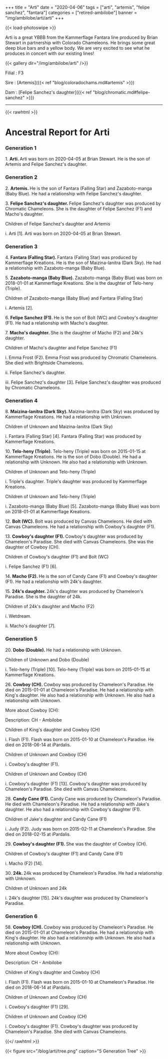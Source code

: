 +++
title = "Arti"
date = "2020-04-06"
tags = ["arti", "artemis", "felipe sanchez", "fantara"]
categories = ["retired-ambilobe"]
banner = "img/ambilobe/arti/arti"
+++

{{< load-photoswipe >}}

Arti is a great YBBB from the Kammerflage Fantara line produced by Brian Stewart in partnership with Colorado Chameleons. He brings some great deep blue bars and a yellow body. We are very excited to see what he produces in concert with our existing lines!


{{< gallery dir="/img/ambilobe/arti" />}}

Filial
: F3

Sire
: [Artemis]({{< ref "blog/coloradochams.md#artemis" >}})

Dam
: [Felipe Sanchez's daughter]({{< ref "blog/chromatic.md#felipe-sanchez" >}})

---

{{< rawhtml >}}
<div id="grampstextdoc">
  <div id="header">
    <h1>Ancestral Report for Arti</h1>
  </div>
  <h3>Generation 1</h3>
  <img align="right" alt="" border="0" src="/blog/arti/isarti.jpg" />
  <p>1. <strong>Arti. </strong>Arti was born on 2020-04-05 at Brian Stewart.  He is the son of Artemis and Felipe Sanchez's daughter. </p>
  <h3>Generation 2</h3>
  <img align="right" alt="" border="0" src="/blog/arti/isartemis.jpg" />
  <p>2. <strong>Artemis. </strong>He is the son of Fantara (Falling Star) and Zazaboto-manga (Baby Blue). He had a relationship with Felipe Sanchez's daughter. </p>
  <p>3. <strong>Felipe Sanchez's daughter. </strong>Felipe Sanchez's daughter was produced by Chromatic Chameleons.  She is the daughter of Felipe Sanchez (F1) and Macho's daughter. </p>
  <p>Children of Felipe Sanchez's daughter and Artemis</p>
  <p>i. Arti [1]. Arti was born on 2020-04-05 at Brian Stewart.  </p>
  <h3>Generation 3</h3>
  <img align="right" alt="" border="0" src="/blog/arti/isfantara2.jpg" />
  <p>4. <strong>Fantara (Falling Star). </strong>Fantara (Falling Star) was produced by Kammerflage Kreations.  He is the son of Maizina-lanitra (Dark Sky). He had a relationship with Zazaboto-manga (Baby Blue). </p>
  <p>5. <strong>Zazaboto-manga (Baby Blue). </strong>Zazaboto-manga (Baby Blue) was born on 2018-01-01 at Kammerflage Kreations.  She is the daughter of Telo-heny (Triple). </p>
  <p>Children of Zazaboto-manga (Baby Blue) and Fantara (Falling Star)</p>
  <p>i. Artemis [2]. </p>
  <img align="right" alt="" border="0" src="/blog/arti/isfelipe.jpg" />
  <p>6. <strong>Felipe Sanchez (F1). </strong>He is the son of Bolt (WC) and Cowboy's daughter (F1). He had a relationship with Macho's daughter. </p>
  <p>7. <strong>Macho's daughter. </strong>She is the daughter of Macho (F2) and 24k's daughter. </p>
  <p>Children of Macho's daughter and Felipe Sanchez (F1)</p>
  <p>i. Emma Frost (F2). Emma Frost was produced by Chromatic Chameleons.  She died with Brightside Chameleons.  </p>
  <p>ii. Felipe Sanchez's daughter. </p>
  <p>iii. Felipe Sanchez's daughter [3]. Felipe Sanchez's daughter was produced by Chromatic Chameleons.  </p>
  <h3>Generation 4</h3>
  <img align="right" alt="" border="0" src="/blog/arti/isdarksky.jpg" />
  <p>8. <strong>Maizina-lanitra (Dark Sky). </strong>Maizina-lanitra (Dark Sky) was produced by Kammerflage Kreations.  He had a relationship with Unknown. </p>
  <p>Children of Unknown and Maizina-lanitra (Dark Sky)</p>
  <p>i. Fantara (Falling Star) [4]. Fantara (Falling Star) was produced by Kammerflage Kreations.  </p>
  <img align="right" alt="" border="0" src="/blog/arti/istriple.jpg" />
  <p>10. <strong>Telo-heny (Triple). </strong>Telo-heny (Triple) was born on 2015-01-15 at Kammerflage Kreations.  He is the son of Dobo (Double). He had a relationship with Unknown. He also had a relationship with Unknown. </p>
  <p>Children of Unknown and Telo-heny (Triple)</p>
  <p>i. Triple's daughter. Triple's daughter was produced by Kammerflage Kreations.  </p>
  <p>Children of Unknown and Telo-heny (Triple)</p>
  <p>i. Zazaboto-manga (Baby Blue) [5]. Zazaboto-manga (Baby Blue) was born on 2018-01-01 at Kammerflage Kreations.  </p>
  <img align="right" alt="" border="0" src="/blog/arti/isbolt.jpg" />
  <p>12. <strong>Bolt (WC). </strong>Bolt was produced by Canvas Chameleons.  He died with Canvas Chameleons.  He had a relationship with Cowboy's daughter (F1). </p>
  <p>13. <strong>Cowboy's daughter (F1). </strong>Cowboy's daughter was produced by Chameleon's Paradise.  She died with Canvas Chameleons.  She was the daughter of Cowboy (CH). </p>
  <p>Children of Cowboy's daughter (F1) and Bolt (WC)</p>
  <p>i. Felipe Sanchez (F1) [6]. </p>
  <img align="right" alt="" border="0" src="/blog/arti/ismacho.jpg" />
  <p>14. <strong>Macho (F2). </strong>He is the son of Candy Cane (F1) and Cowboy's daughter (F1). He had a relationship with 24k's daughter. </p>
  <p>15. <strong>24k's daughter. </strong>24k's daughter was produced by Chameleon's Paradise.  She is the daughter of 24k. </p>
  <p>Children of 24k's daughter and Macho (F2)</p>
  <p>i. Wetdream. </p>
  <p>ii. Macho's daughter [7]. </p>
  <h3>Generation 5</h3>
  <p>20. <strong>Dobo (Double). </strong>He had a relationship with Unknown. </p>
  <p>Children of Unknown and Dobo (Double)</p>
  <p>i. Telo-heny (Triple) [10]. Telo-heny (Triple) was born on 2015-01-15 at Kammerflage Kreations.  </p>
  <img align="right" alt="" border="0" src="/blog/arti/isCowboy.jpg" />
  <p>26. <strong>Cowboy (CH). </strong>Cowboy was produced by Chameleon's Paradise.  He died on 2015-01-01 at Chameleon's Paradise.  He had a relationship with King's daughter. He also had a relationship with Unknown. He also had a relationship with Unknown. </p>
  <p>More about Cowboy (CH):</p>
  <p>Description: CH - Ambilobe</p>
  <p>Children of King's daughter and Cowboy (CH)</p>
  <p>i. Flash (F1). Flash was born on 2015-01-10 at Chameleon's Paradise.  He died on 2018-06-14 at iPardalis.  </p>
  <p>Children of Unknown and Cowboy (CH)</p>
  <p>i. Cowboy's daughter (F1). </p>
  <p>Children of Unknown and Cowboy (CH)</p>
  <p>i. Cowboy's daughter (F1) [13]. Cowboy's daughter was produced by Chameleon's Paradise.  She died with Canvas Chameleons.  </p>
  <img align="right" alt="" border="0" src="/blog/arti/isCandy Cane.jpg" />
  <p>28. <strong>Candy Cane (F1). </strong>Candy Cane was produced by Chameleon's Paradise.  He died with Chameleon's Paradise.  He had a relationship with Jake's daughter. He also had a relationship with Cowboy's daughter (F1). </p>
  <p>Children of Jake's daughter and Candy Cane (F1)</p>
  <p>i. Judy (F2). Judy was born on 2015-02-11 at Chameleon's Paradise.  She died on 2018-02-15 at iPardalis.  </p>
  <p>29. <strong>Cowboy's daughter (F1). </strong>She was the daughter of Cowboy (CH). </p>
  <p>Children of Cowboy's daughter (F1) and Candy Cane (F1)</p>
  <p>i. Macho (F2) [14]. </p>
  <img align="right" alt="" border="0" src="/blog/arti/is24k.jpg" />
  <p>30. <strong>24k. </strong>24k was produced by Chameleon's Paradise.  He had a relationship with Unknown. </p>
  <p>Children of Unknown and 24k</p>
  <p>i. 24k's daughter [15]. 24k's daughter was produced by Chameleon's Paradise.  </p>
  <h3>Generation 6</h3>
  <img align="right" alt="" border="0" src="/blog/arti/isCowboy.jpg" />
  <p>58. <strong>Cowboy (CH). </strong>Cowboy was produced by Chameleon's Paradise.  He died on 2015-01-01 at Chameleon's Paradise.  He had a relationship with King's daughter. He also had a relationship with Unknown. He also had a relationship with Unknown. </p>
  <p>More about Cowboy (CH):</p>
  <p>Description: CH - Ambilobe</p>
  <p>Children of King's daughter and Cowboy (CH)</p>
  <p>i. Flash (F1). Flash was born on 2015-01-10 at Chameleon's Paradise.  He died on 2018-06-14 at iPardalis.  </p>
  <p>Children of Unknown and Cowboy (CH)</p>
  <p>i. Cowboy's daughter (F1) [29]. </p>
  <p>Children of Unknown and Cowboy (CH)</p>
  <p>i. Cowboy's daughter (F1). Cowboy's daughter was produced by Chameleon's Paradise.  She died with Canvas Chameleons.  </p>
</div>

{{</ rawhtml >}}

{{< figure src="/blog/arti/tree.png" caption="5 Generation Tree" >}}
